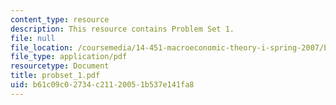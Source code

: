 ```yaml
---
content_type: resource
description: This resource contains Problem Set 1.
file: null
file_location: /coursemedia/14-451-macroeconomic-theory-i-spring-2007/b61c09c02734c21120051b537e141fa8_probset_1.pdf
file_type: application/pdf
resourcetype: Document
title: probset_1.pdf
uid: b61c09c0-2734-c211-2005-1b537e141fa8
---
```

